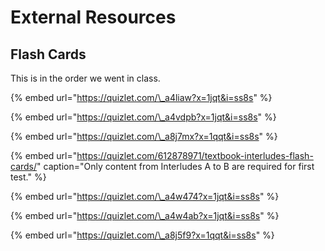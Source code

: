 # External Resources

## Flash Cards

This is in the order we went in class.

{% embed url="https://quizlet.com/\_a4liaw?x=1jqt&i=ss8s" %}

{% embed url="https://quizlet.com/\_a4vdpb?x=1jqt&i=ss8s" %}

{% embed url="https://quizlet.com/\_a8j7mx?x=1qqt&i=ss8s" %}

{% embed url="https://quizlet.com/612878971/textbook-interludes-flash-cards/" caption="Only content from Interludes A to B are required for first test." %}

{% embed url="https://quizlet.com/\_a4w474?x=1jqt&i=ss8s" %}

{% embed url="https://quizlet.com/\_a4w4ab?x=1jqt&i=ss8s" %}



{% embed url="https://quizlet.com/\_a8j5f9?x=1qqt&i=ss8s" %}



